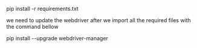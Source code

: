 pip install -r requirements.txt


we need to update the webdriver after we import all the required files with the command bellow

pip install --upgrade webdriver-manager